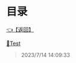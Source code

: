 # 目录  


[👈【返回】](/--目录--/00工作笔记00/海战笔记/Scripts/--目录--Scripts)  


[📁Test](/--目录--/00工作笔记00/海战笔记/Scripts/Ship/Test/--目录--Test)  







> 2023/7/14 14:09:33
